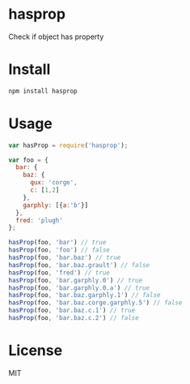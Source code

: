 # hasprop

Check if object has property

# Install

```bash
npm install hasprop
```

# Usage

```javascript
var hasProp = require('hasprop');

var foo = {
  bar: {
    baz: {
      qux: 'corge',
      c: [1,2]
    },
    garphly: [{a:'b'}]
  },
  fred: 'plugh'
};

hasProp(foo, 'bar') // true
hasProp(foo, 'foo') // false
hasProp(foo, 'bar.baz') // true
hasProp(foo, 'bar.baz.grault') // false
hasProp(foo, 'fred') // true
hasProp(foo, 'bar.garphly.0') // true
hasProp(foo, 'bar.garphly.0.a') // true
hasProp(foo, 'bar.baz.garphly.1') // false
hasProp(foo, 'bar.baz.corge.garphly.5') // false
hasProp(foo, 'bar.baz.c.1') // true
hasProp(foo, 'bar.baz.c.2') // false
```

# License

MIT
